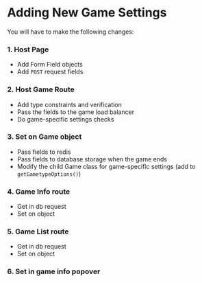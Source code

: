 # Adding New Game Settings

You will have to make the following changes:

### 1. Host Page

- Add Form Field objects
- Add `POST` request fields

### 2. Host Game Route

- Add type constraints and verification
- Pass the fields to the game load balancer
- Do game-specific settings checks

### 3. Set on Game object

- Pass fields to redis
- Pass fields to database storage when the game ends
- Modify the child Game class for game-specific settings (add to `getGametypeOptions()`)

### 4. Game Info route

- Get in db request
- Set on object

### 5. Game List route

- Get in db request
- Set on object

### 6. Set in game info popover